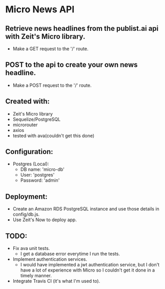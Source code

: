 # Micro News API

## Retrieve news headlines from the publist.ai api with Zeit's Micro library.

- Make a GET request to the '/' route.

## POST to the api to create your own news headline.

- Make a POST request to the '/' route.

## Created with:

- Zeit's Micro library
- Sequelize/PostgreSQL
- microrouter
- axios
- tested with ava(couldn't get this done)

## Configuration:

- Postgres (Local):
  - DB name: 'micro-db'
  - User: 'postgres'
  - Password: 'admin'

## Deployment:

- Create an Amazon RDS PostgreSQL instance and use those details in config/db.js.
- Use Zeit's Now to deploy app.

## TODO:

- Fix ava unit tests.
  - I get a database error everytime I run the tests.
- Implement authentication services.
  - I would have implemented a jwt authentication service, but I don't have a lot of experience with Micro so I couldn't get it done in a timely manner.
- Integrate Travis CI (it's what I'm used to).
